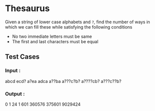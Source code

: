 # Thesaurus

Given a string of lower case alphabets and `?`, find the number of ways in which we can fill these while satisfying the following conditions


* No two immediate letters must be same
* The first and last characters must be equal



## Test Cases

### Input :

abcd
ecd?
a?ea
adca
a??ba
a???c?b?
a????cb?
a???c??b?

### Output :

0
1
24
1
601
360576
375601
9029424
